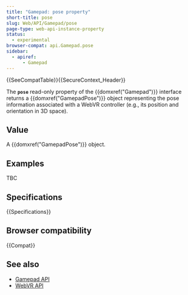 ```yaml
---
title: "Gamepad: pose property"
short-title: pose
slug: Web/API/Gamepad/pose
page-type: web-api-instance-property
status:
  - experimental
browser-compat: api.Gamepad.pose
sidebar:
  - apiref:
      - Gamepad
---
```


{{SeeCompatTable}}{{SecureContext_Header}}

The **`pose`** read-only property of the {{domxref("Gamepad")}} interface returns a {{domxref("GamepadPose")}} object representing the pose information associated with a WebVR controller (e.g., its position and orientation in 3D space).

## Value

A {{domxref("GamepadPose")}} object.

## Examples

TBC

## Specifications

{{Specifications}}

## Browser compatibility

{{Compat}}

## See also

- [Gamepad API](/en-US/docs/Web/API/Gamepad_API)
- [WebVR API](/en-US/docs/Web/API/WebVR_API)

